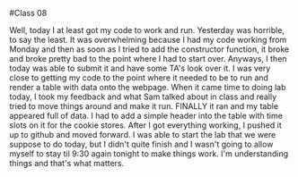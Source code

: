 #Class 08

Well, today I at least got my code to work and run. Yesterday was horrible, to say the least. It was overwhelming because I had my code working from Monday and then as soon as I tried to add the constructor function, it broke and broke pretty bad to the point where I had to start over. Anyways, I then today was able to submit it and have some TA's look over it. I was very close to getting my code to the point where it needed to be to run and render a table with data onto the webpage. When it came time to doing lab today, I took my feedback and what Sam talked about in class and really tried to move things around and make it run. FINALLY it ran and my table appeared full of data. I had to add a simple header into the table with time slots on it for the cookie stores.
After I got everything working, I pushed it up to github and moved forward. I was able to start the lab that we were suppose to do today, but I didn't quite finish and I wasn't going to allow myself to stay til 9:30 again tonight to make things work. I'm understanding things and that's what matters. 
